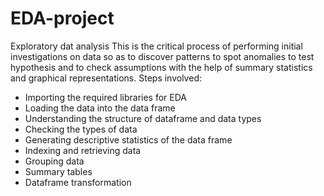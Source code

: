 # EDA-project
Exploratory dat analysis
This is the critical process of performing initial investigations on data so as to discover patterns to spot anomalies to test hypothesis and to check assumptions with the help of summary statistics and graphical representations.
Steps involved:

* Importing the required libraries for EDA
* Loading the data into the data frame
* Understanding the structure of dataframe and data types
* Checking the types of data
* Generating descriptive statistics of the data frame
* Indexing and retrieving data
* Grouping data
* Summary tables
* Dataframe transformation
